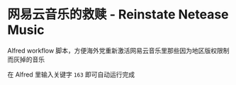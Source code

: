 # 网易云音乐的救赎 - Reinstate Netease Music

Alfred workflow 脚本，方便海外党重新激活网易云音乐里那些因为地区版权限制而灰掉的音乐

在 Alfred 里输入关键字 `163` 即可自动运行完成
